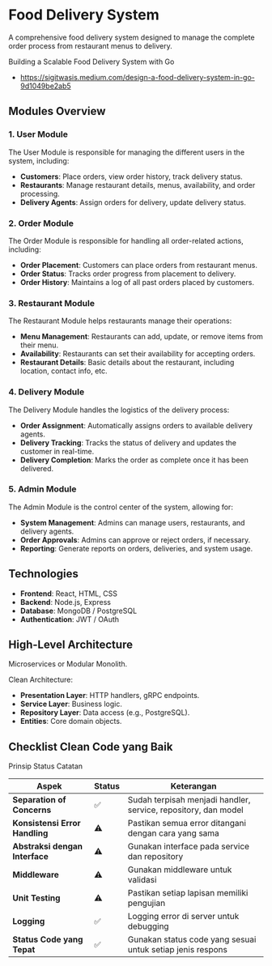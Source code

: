 # Food Delivery System

A comprehensive food delivery system designed to manage the complete order process from restaurant menus to delivery.

Building a Scalable Food Delivery System with Go
- https://sigitwasis.medium.com/design-a-food-delivery-system-in-go-9d1049be2ab5

## Modules Overview

### 1. User Module
The User Module is responsible for managing the different users in the system, including:
- **Customers**: Place orders, view order history, track delivery status.
- **Restaurants**: Manage restaurant details, menus, availability, and order processing.
- **Delivery Agents**: Assign orders for delivery, update delivery status.

### 2. Order Module
The Order Module is responsible for handling all order-related actions, including:
- **Order Placement**: Customers can place orders from restaurant menus.
- **Order Status**: Tracks order progress from placement to delivery.
- **Order History**: Maintains a log of all past orders placed by customers.

### 3. Restaurant Module
The Restaurant Module helps restaurants manage their operations:
- **Menu Management**: Restaurants can add, update, or remove items from their menu.
- **Availability**: Restaurants can set their availability for accepting orders.
- **Restaurant Details**: Basic details about the restaurant, including location, contact info, etc.

### 4. Delivery Module
The Delivery Module handles the logistics of the delivery process:
- **Order Assignment**: Automatically assigns orders to available delivery agents.
- **Delivery Tracking**: Tracks the status of delivery and updates the customer in real-time.
- **Delivery Completion**: Marks the order as complete once it has been delivered.

### 5. Admin Module
The Admin Module is the control center of the system, allowing for:
- **System Management**: Admins can manage users, restaurants, and delivery agents.
- **Order Approvals**: Admins can approve or reject orders, if necessary.
- **Reporting**: Generate reports on orders, deliveries, and system usage.

## Technologies
- **Frontend**: React, HTML, CSS
- **Backend**: Node.js, Express
- **Database**: MongoDB / PostgreSQL
- **Authentication**: JWT / OAuth

## High-Level Architecture
Microservices or Modular Monolith.

Clean Architecture:

- **Presentation Layer**: HTTP handlers, gRPC endpoints.
- **Service Layer**: Business logic.
- **Repository Layer**: Data access (e.g., PostgreSQL).
- **Entities**: Core domain objects.

## Checklist Clean Code yang Baik
Prinsip	Status	Catatan

| **Aspek**                     | **Status** | **Keterangan**                                           |
|-------------------------------|------------|---------------------------------------------------------|
| **Separation of Concerns**    | ✅         | Sudah terpisah menjadi handler, service, repository, dan model |
| **Konsistensi Error Handling**| ⚠️         | Pastikan semua error ditangani dengan cara yang sama     |
| **Abstraksi dengan Interface**| ⚠️         | Gunakan interface pada service dan repository           |
| **Middleware**                | ⚠️         | Gunakan middleware untuk validasi                       |
| **Unit Testing**              | ⚠️         | Pastikan setiap lapisan memiliki pengujian              |
| **Logging**                   | ✅         | Logging error di server untuk debugging                 |
| **Status Code yang Tepat**    | ✅         | Gunakan status code yang sesuai untuk setiap jenis respons |
